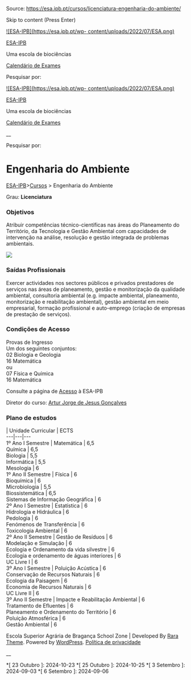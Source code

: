 Source: https://esa.ipb.pt/cursos/licenciatura-engenharia-do-ambiente/

Skip to content (Press Enter)

[![ESA-IPB](https://esa.ipb.pt/wp-
content/uploads/2022/07/ESA.png)](https://esa.ipb.pt/)

[ESA-IPB](https://esa.ipb.pt/)

Uma escola de biociências

[Calendário de Exames](https://esa.ipb.pt/horarios/)

Pesquisar por:

  

  

  

  

  

[![ESA-IPB](https://esa.ipb.pt/wp-
content/uploads/2022/07/ESA.png)](https://esa.ipb.pt/)

[ESA-IPB](https://esa.ipb.pt/)

Uma escola de biociências

[Calendário de Exames](https://esa.ipb.pt/horarios/)

  

__

Pesquisar por:

# Engenharia do Ambiente

[ESA-IPB](https://esa.ipb.pt)>[Cursos](https://esa.ipb.pt/cursos/) >
Engenharia do Ambiente

Grau: **Licenciatura**

### Objetivos

Atribuir competências técnico-científicas nas áreas do Planeamento do
Território, da Tecnologia e Gestão Ambiental com capacidades de intervenção na
análise, resolução e gestão integrada de problemas ambientais.

![](https://esa.ipb.pt/wp-content/uploads/2022/08/ESAVeadosg.gif)

### Saídas Profissionais

Exercer actividades nos sectores públicos e privados prestadores de serviços
nas áreas de planeamento, gestão e monitorização da qualidade ambiental,
consultoria ambiental (e.g. impacte ambiental, planeamento, monitorização e
reabilitação ambiental), gestão ambiental em meio empresarial, formação
profissional e auto-emprego (criação de empresas de prestação de serviços).

### Condições de Acesso

Provas de Ingresso  
Um dos seguintes conjuntos:  
02 Biologia e Geologia  
16 Matemática  
ou  
07 Física e Química  
16 Matemática

Consulte a página de [Acesso](https://esa.ipb.pt/acesso/) à ESA-IPB

Diretor do curso: [Artur Jorge de Jesus Gonçalves](mailto:ajg@ipb.pt)

### Plano de estudos

|  Unidade Curricular |  ECTS  
---|---|---  
1º Ano I Semestre |  Matemática |  6,5  
Química |  6,5  
Biologia |  5,5  
Informática |  5,5  
Mesologia |  6  
1º Ano II Semestre |  Física |  6  
Bioquímica |  6  
Microbiologia |  5,5  
Biossistemática |  6,5  
Sistemas de Informação Geográfica |  6  
2º Ano I Semestre |  Estatística |  6  
Hidrologia e Hidráulica |  6  
Pedologia |  6  
Fenómenos de Transferência |  6  
Toxicologia Ambiental |  6  
2º Ano II Semestre |  Gestão de Resíduos |  6  
Modelação e Simulação |  6  
Ecologia e Ordenamento da vida silvestre |  6  
Ecologia e ordenamento de águas interiores |  6  
UC Livre I |  6  
3º Ano I Semestre |  Poluição Acústica |  6  
Conservação de Recursos Naturais  |  6  
Ecologia da Paisagem |  6  
Economia de Recursos Naturais  |  6  
UC Livre II |  6  
3º Ano II Semestre |  Impacte e Reabilitação Ambiental |  6  
Tratamento de Efluentes |  6  
Planeamento e Ordenamento do Território |  6  
Poluição Atmosférica |  6  
Gestão Ambiental |  6  
  
  

Escola Superior Agrária de Bragança  School Zone | Developed By [Rara Theme](https://rarathemes.com/). Powered by [WordPress](https://wordpress.org/).  [Política de privacidade](https://esa.ipb.pt/politica-de-privacidade/)

__

  *[ 23 Outubro ]: 2024-10-23
  *[ 25 Outubro ]: 2024-10-25
  *[ 3 Setembro ]: 2024-09-03
  *[ 6 Setembro ]: 2024-09-06